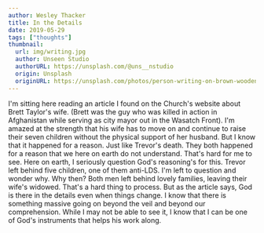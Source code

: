 ```yaml
---
author: Wesley Thacker
title: In the Details
date: 2019-05-29
tags: ["thoughts"]
thumbnail:
  url: img/writing.jpg
  author: Unseen Studio
  authorURL: https://unsplash.com/@uns__nstudio
  origin: Unsplash
  originURL: https://unsplash.com/photos/person-writing-on-brown-wooden-table-near-white-ceramic-mug-s9CC2SKySJM
---
```


I'm sitting here reading an article I found on the Church's website about Brett Taylor's wife. (Brett was the guy who was killed in action in Afghanistan while serving as city mayor out in the Wasatch Front). I'm amazed at the strength that his wife has to move on and continue to raise their seven children without the physical support of her husband. But I know that it happened for a reason. Just like Trevor's death. They both happened for a reason that we here on earth do not understand. That's hard for me to see. Here on earth, I seriously question God's reasoning's for this. Trevor left behind five children, one of them anti-LDS. I'm left to question and wonder why. Why then? Both men left behind lovely families, leaving their wife's widowed. That's a hard thing to process. But as the article says, God is there in the details even when things change. I know that there is something massive going on beyond the veil and beyond our comprehension. While I may not be able to see it, I know that I can be one of God's instruments that helps his work along.